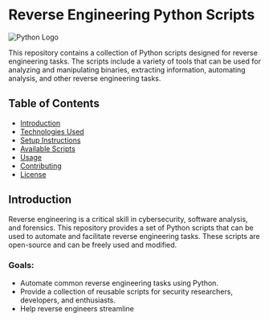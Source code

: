 # Reverse Engineering Python Scripts

![Python Logo](https://upload.wikimedia.org/wikipedia/commons/c/c3/Python-logo-notext.svg)

This repository contains a collection of Python scripts designed for reverse engineering tasks. The scripts include a variety of tools that can be used for analyzing and manipulating binaries, extracting information, automating analysis, and other reverse engineering tasks.

## Table of Contents
- [Introduction](#introduction)
- [Technologies Used](#technologies-used)
- [Setup Instructions](#setup-instructions)
- [Available Scripts](#available-scripts)
- [Usage](#usage)
- [Contributing](#contributing)
- [License](#license)

## Introduction

Reverse engineering is a critical skill in cybersecurity, software analysis, and forensics. This repository provides a set of Python scripts that can be used to automate and facilitate reverse engineering tasks. These scripts are open-source and can be freely used and modified.

### Goals:
- Automate common reverse engineering tasks using Python.
- Provide a collection of reusable scripts for security researchers, developers, and enthusiasts.
- Help reverse engineers streamline
